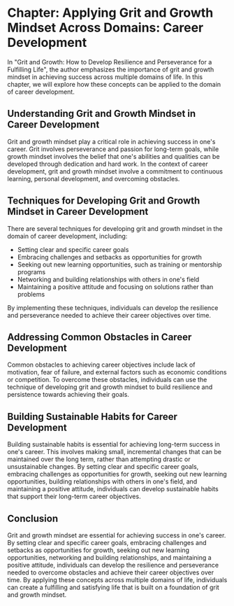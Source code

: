 Chapter: Applying Grit and Growth Mindset Across Domains: Career Development
============================================================================

In "Grit and Growth: How to Develop Resilience and Perseverance for a Fulfilling Life", the author emphasizes the importance of grit and growth mindset in achieving success across multiple domains of life. In this chapter, we will explore how these concepts can be applied to the domain of career development.

Understanding Grit and Growth Mindset in Career Development
-----------------------------------------------------------

Grit and growth mindset play a critical role in achieving success in one's career. Grit involves perseverance and passion for long-term goals, while growth mindset involves the belief that one's abilities and qualities can be developed through dedication and hard work. In the context of career development, grit and growth mindset involve a commitment to continuous learning, personal development, and overcoming obstacles.

Techniques for Developing Grit and Growth Mindset in Career Development
-----------------------------------------------------------------------

There are several techniques for developing grit and growth mindset in the domain of career development, including:

* Setting clear and specific career goals
* Embracing challenges and setbacks as opportunities for growth
* Seeking out new learning opportunities, such as training or mentorship programs
* Networking and building relationships with others in one's field
* Maintaining a positive attitude and focusing on solutions rather than problems

By implementing these techniques, individuals can develop the resilience and perseverance needed to achieve their career objectives over time.

Addressing Common Obstacles in Career Development
-------------------------------------------------

Common obstacles to achieving career objectives include lack of motivation, fear of failure, and external factors such as economic conditions or competition. To overcome these obstacles, individuals can use the technique of developing grit and growth mindset to build resilience and persistence towards achieving their goals.

Building Sustainable Habits for Career Development
--------------------------------------------------

Building sustainable habits is essential for achieving long-term success in one's career. This involves making small, incremental changes that can be maintained over the long term, rather than attempting drastic or unsustainable changes. By setting clear and specific career goals, embracing challenges as opportunities for growth, seeking out new learning opportunities, building relationships with others in one's field, and maintaining a positive attitude, individuals can develop sustainable habits that support their long-term career objectives.

Conclusion
----------

Grit and growth mindset are essential for achieving success in one's career. By setting clear and specific career goals, embracing challenges and setbacks as opportunities for growth, seeking out new learning opportunities, networking and building relationships, and maintaining a positive attitude, individuals can develop the resilience and perseverance needed to overcome obstacles and achieve their career objectives over time. By applying these concepts across multiple domains of life, individuals can create a fulfilling and satisfying life that is built on a foundation of grit and growth mindset.
